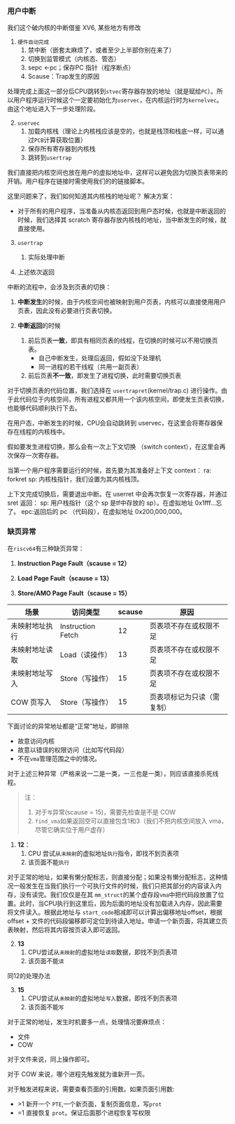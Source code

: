 ### 用户中断

我们这个破内核的中断借鉴 XV6, 某些地方有修改

1. `硬件自动完成`
   1. 禁中断（嵌套太麻烦了，或者至少上半部你别在来了）
   2. 切换到监管模式（内核态、管态）
   3. sepc <-pc；保存PC 指针（程序断点）
   4. Scause：Trap发生的原因

处理完成上面这一部分后CPU跳转到`stvec`寄存器存放的地址（就是赋给`PC`）。所以用户程序运行时候这个一定要初始化为`uservec`，在内核运行时为`kernelvec`。由这个地址进入下一步处理阶段。



2. `uservec`
   1. 加载内核栈（理论上内核栈应该是空的，也就是栈顶和栈底一样，可以通过`PCB`计算获取位置）
   2. 保存所有寄存器到内核栈
   3. 跳转到`usertrap`

我们直接把内核空间也放在用户的虚拟地址中，这样可以避免因为切换页表带来的开销。用户程序在链接时需使用我们的的链接脚本。

这里问题来了，我们如何知道其内核栈的地址呢？
解决方案：

- 对于所有的用户程序，当准备从内核态返回到用户态时候，也就是中断返回的时候，我们选择其 scratch 寄存器存放内核栈的地址，当中断发生的时候，就直接使用。



3. `usertrap`
   1. 实际处理中断


4. 上述依次返回

中断的流程中，会涉及到页表的切换：

1. **中断发生**的时候，由于内核空间也被映射到用户页表，内核可以直接使用用户页表，因此没有必要进行页表切换。

2. **中断返回**的时候
   1. 前后页表**一致**，即具有相同页表的线程，在切换的时候可以不用切换页表。
      - 自己中断发生，处理后返回，假如没下处理机 
      - 同一进程的若干线程（共用一副页表）
   2. 前后页表**不一致**，即发生了进程切换，此时需要切换页表

对于切换页表的代码位置，我们选择在 `usertrapret`(kernel/trap.c) 进行操作。由于此代码位于内核空间，所有进程又都共用一个该内核空间，即使发生页表切换，也能够代码顺利执行下去。

在用户态，中断发生的时候，CPU会自动跳转到 uservec，在这里会将寄存器保存在线程的内核栈中。

假如要发生进程切换，那么会有一次上下文切换 （switch context），在这里会再次保存一次寄存器。

当第一个用户程序需要运行的时候，首先要为其准备好上下文 context：
   ra: forkret
   sp: 内核栈指针，我们设置为其内核栈顶。



上下文完成切换后，需要退出中断。在 userret 中会再次恢复一次寄存器，并通过 sret 返回：
   sp: 用户栈指针（这个 sp 是tf中存放的 sp）。在虚拟地址 0x1fff...忘了。
   epc:返回后的 pc （代码段），在虚拟地址 0x200,000,000。 



### 缺页异常

在`riscv64`有三种缺页异常：

1. **Instruction Page Fault（scause = 12）**

1. **Load Page Fault（scause = 13）**

1. **Store/AMO Page Fault（scause = 15）**




| 场景           | 访问类型          | scause | 原因                     |
| -------------- | ----------------- | ------ | ------------------------ |
| 未映射地址执行 | Instruction Fetch | 12     | 页表项不存在或权限不足   |
| 未映射地址读取 | Load（读操作）    | 13     | 页表项不存在或权限不足   |
| 未映射地址写入 | Store（写操作）   | 15     | 页表项不存在或权限不足   |
| COW 页写入     | Store（写操作）   | 15     | 页表项标记为只读（需复制） |

下面讨论的异常地址都是“正常”地址，即排除

- 故意访问内核
- 故意以错误的权限访问（比如写代码段）
- 不在`vma`管理范围之中的情况。

对于上述三种异常（严格来说一二是一类，一三也是一类），则应该直接杀死线程。

> 注：
> 1. 对于`写`异常(scause = 15)，需要先检查是不是 COW
> 2. `find_vma`如果返回空可以直接包含1和3（我们不把内核空间放入 vma，尽管它确实位于用户虚存）


1.  **12**：
    1. CPU 尝试从`未映射`的虚拟地址`执行`指令，即找不到页表项
    2. 该页面不能`执行`

对于正常的地址，如果有懒分配标志，则直接分配；如果没有懒分配标志，这种情况一般发生在当我们执行一个可执行文件的时候，我们只把其部分的内容读入内存，没有读完。我们仅仅是在其 `mm_struct`的某个虚存段`vma`中把代码段放置了位置。此时，当CPU执行到这里后，因为后面的地址没有加载进入内存，因此需要将文件读入。根据此地址与 `start_code`相减即可以计算出偏移地址offset，根据offset + 文件的代码段偏移即可定位到待读入地址。申请一个新页面，将其建立页表映射，然后将其内容按页读入即可返回。



2.  **13**
    1. CPU尝试从`未映射`的虚拟地址`读取`数据，即找不到页表项
    2. 该页面不能`读`

同12的处理办法






3.  **15**
    1. CPU尝试从`未映射`的虚拟地址`写入`数据，即找不到页表项
    1. 该页面不能`写`

对于正常的地址，发生时机要多一点，处理情况要麻烦点：

- 文件
- COW

对于文件来说，同上操作即可。

对于 COW 来说，哪个进程先触发就为谁新开一页。

对于触发进程来说，需要查看页面的引用数。如果页面引用数:

- \>1  新开一个 `PTE`,一个新页面，复制页面信息，写`prot` 
- =1  直接恢复 `prot`。保证后面那个进程恢复写权限

